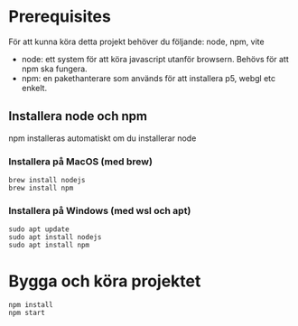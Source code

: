 
# Prerequisites
För att kunna köra detta projekt behöver du följande: node, npm, vite

- node: ett system för att köra javascript utanför browsern. Behövs för att npm ska fungera.
- npm: en pakethanterare som används för att installera p5, webgl etc enkelt.


## Installera node och npm
npm installeras automatiskt om du installerar node


### Installera på MacOS (med brew)
```
brew install nodejs
brew install npm
```

### Installera på Windows (med wsl och apt)
```
sudo apt update
sudo apt install nodejs
sudo apt install npm
```

# Bygga och köra projektet
```
npm install
npm start
```
